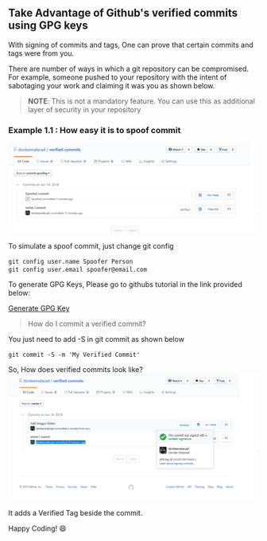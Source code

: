 ## Take Advantage of Github's verified commits using GPG keys

With signing of commits and tags, One can prove that certain commits and tags were from you.


There are number of ways in which a git repository can be compromised. For example, someone pushed to your repository with the intent of sabotaging your work and claiming it was you as shown below.


> **NOTE**: This is not a mandatory feature. You can use this as additional layer of security in your repository


### Example 1.1 : How easy it is to spoof commit
![](images/commit-history-with-spoof.png?raw=true)

To simulate a spoof commit, just change git config
```
git config user.name Spoofer Person
git config user.email spoofer@email.com
```

To generate GPG Keys, Please go to githubs tutorial in the link provided below:

[Generate GPG Key](https://help.github.com/articles/generating-a-new-gpg-key/)

> How do I commit a verified commit?

You just need to add -S in git commit as shown below
```
git commit -S -m 'My Verified Commit'
```


So, How does verified commits look like?
![](images/verified-commit.png?raw=true)

It adds a Verified Tag beside the commit.

Happy Coding! :smile: